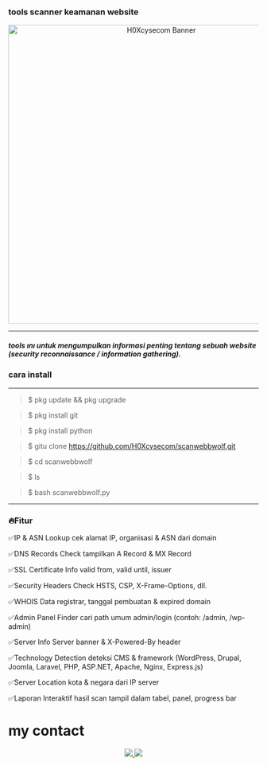 ### tools scanner keamanan website 

<p align="center">
  <img src="https://f.top4top.io/p_3548uxbn50.jpg" alt="H0Xcysecom Banner" width="600"/>
</p>

---

##### tools ını untuk mengumpulkan informasi penting tentang sebuah website (security reconnaissance / information gathering).

 ### cara install

---

> $ pkg update && pkg upgrade 

> $ pkg install git

> $ pkg install python

> $ gitu clone https://github.com/H0Xcysecom/scanwebbwolf.git

> $ cd scanwebbwolf

> $ ls 

> $ bash scanwebbwolf.py

---

### 🔥Fitur

✅IP & ASN Lookup  cek alamat IP, organisasi & ASN dari domain

✅DNS Records Check  tampilkan A Record & MX Record

✅SSL Certificate Info  valid from, valid until, issuer

✅Security Headers Check  HSTS, CSP, X-Frame-Options, dll.

✅WHOIS Data  registrar, tanggal pembuatan & expired domain

✅Admin Panel Finder  cari path umum admin/login (contoh: /admin, /wp-admin)

✅Server Info  Server banner & X-Powered-By header

✅Technology Detection  deteksi CMS & framework (WordPress, Drupal, Joomla, Laravel, PHP, ASP.NET, Apache, Nginx, Express.js)

✅Server Location  kota & negara dari IP server

✅Laporan Interaktif  hasil scan tampil dalam tabel, panel, progress bar


# my contact
<p align="center">
  <a href="https://t.me/ownFrostWolf">
    <img src="https://img.shields.io/badge/Telegram-000000?style=for-the-badge&logo=telegram&logoColor=white" />
  </a>
  <a href="https://www.tiktok.com/@latest_news_team.markasv?_t=ZS-8zmyWM7yZBB&_r=1">
    <img src="https://img.shields.io/badge/TikTok-000000?style=for-the-badge&logo=tiktok&logoColor=white" />
  </a>
</p>
